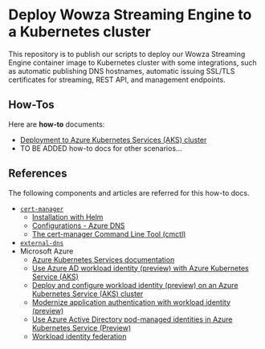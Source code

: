 # Deploy Wowza Streaming Engine to a Kubernetes cluster

This repository is to publish our scripts to deploy our Wowza Streaming Engine container image to Kubernetes cluster with some integrations, such as automatic publishing DNS hostnames, automatic issuing SSL/TLS certificates for streaming, REST API, and management endpoints.

## How-Tos

Here are **how-to** documents:

* [Deployment to Azure Kubernetes Services (AKS) cluster](./Deployment-to-AKS.md)
* TO BE ADDED how-to docs for other scenarios...

## References

The following components and articles are referred for this how-to docs.

* [`cert-manager`](https://cert-manager.io/)
  * [Installation with Helm](https://cert-manager.io/docs/installation/helm/)
  * [Configurations - Azure DNS](https://cert-manager.io/docs/configuration/acme/dns01/azuredns/)
  * [The cert-manager Command Line Tool (cmctl)](https://cert-manager.io/docs/reference/cmctl/)
* [`external-dns`](https://github.com/kubernetes-sigs/external-dns)
* Microsoft Azure
  * [Azure Kubernetes Services documentation](https://learn.microsoft.com/en-us/azure/aks/)
  * [Use Azure AD workload identity (preview) with Azure Kubernetes Service (AKS)](https://learn.microsoft.com/en-us/azure/aks/workload-identity-overview)
  * [Deploy and configure workload identity (preview) on an Azure Kubernetes Service (AKS) cluster](https://learn.microsoft.com/en-us/azure/aks/workload-identity-deploy-cluster)
  * [Modernize application authentication with workload identity (preview)](https://learn.microsoft.com/en-us/azure/aks/workload-identity-migrate-from-pod-identity)
  * [Use Azure Active Directory pod-managed identities in Azure Kubernetes Service (Preview)](https://learn.microsoft.com/en-us/azure/aks/use-azure-ad-pod-identity)
  * [Workload identity federation](https://learn.microsoft.com/en-us/azure/active-directory/develop/workload-identity-federation)
